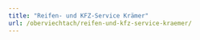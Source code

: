 ```yaml
---
title: "Reifen- und KFZ-Service Krämer"
url: /oberviechtach/reifen-und-kfz-service-kraemer/
---
```


